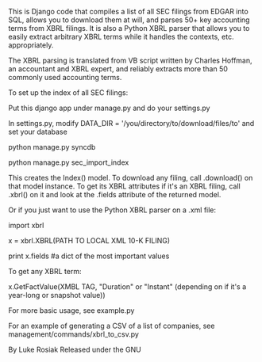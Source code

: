 This is Django code that compiles a list of all SEC filings from EDGAR into SQL, allows you to download them at will, and parses 50+ key accounting terms from XBRL filings. It is also a Python XBRL parser that allows you to easily extract arbitrary XBRL terms while it handles the contexts, etc. appropriately.

The XBRL parsing is translated from VB script written by Charles Hoffman, an accountant and XBRL expert, and reliably extracts more than 50 commonly used accounting terms.

To set up the index of all SEC filings:

Put this django app under manage.py and do your settings.py

In settings.py, modify DATA_DIR = '/you/directory/to/download/files/to' and set your database

python manage.py syncdb

python manage.py sec_import_index

This creates the Index() model. To download any filing, call .download() on that model instance. To get its XBRL attributes if it's an XBRL filing, call .xbrl() on it and look at the .fields attribute of the returned model.


Or if you just want to use the Python XBRL parser on a .xml file:

import xbrl

x = xbrl.XBRL(PATH TO LOCAL XML 10-K FILING)

print x.fields #a dict of the most important values

To get any XBRL term:

x.GetFactValue(XMBL TAG, "Duration" or "Instant" (depending on if it's a year-long or snapshot value))


For more basic usage, see example.py

For an example of generating a CSV of a list of companies, see management/commands/xbrl_to_csv.py

By Luke Rosiak
Released under the GNU




